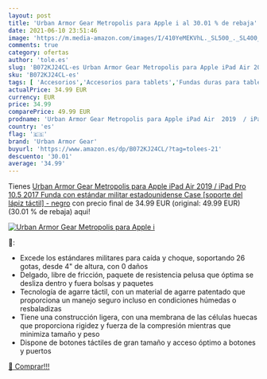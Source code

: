 ```yaml
---
layout: post
title: 'Urban Armor Gear Metropolis para Apple i al 30.01 % de rebaja'
date: 2021-06-10 23:51:46
image: 'https://m.media-amazon.com/images/I/410YeMEKVhL._SL500_._SL400_.jpg'
comments: true
category: ofertas
author: 'tole.es'
slug: 'B072KJ24CL-es Urban Armor Gear Metropolis para Apple iPad Air 2019 /...'
sku: 'B072KJ24CL-es'
tags: [ 'Accesorios','Accesorios para tablets','Fundas duras para tablets','Fundas para tablets','Informática','apple','ipad','urban armor gear', ]
actualPrice: 34.99 EUR
currency: EUR
price: 34.99
comparePrice: 49.99 EUR
prodname: 'Urban Armor Gear Metropolis para Apple iPad Air  2019  / iPad Pro 10.5  2017  Funda con estándar militar estadounidense Case [soporte del lápiz táctil] - negro'
country: 'es'
flag: '🇪🇸'
brand: 'Urban Armor Gear'
buyurl: 'https://www.amazon.es/dp/B072KJ24CL/?tag=tolees-21'
descuento: '30.01'
average: '34.99'
---
```


Tienes [Urban Armor Gear Metropolis para Apple iPad Air  2019  / iPad Pro 10.5  2017  Funda con estándar militar estadounidense Case [soporte del lápiz táctil] - negro](https://www.amazon.es/dp/B072KJ24CL/?tag=tolees-21) con precio final de  34.99 EUR (original: 49.99 EUR) (30.01 %  de rebaja) aqui!

[![Urban Armor Gear Metropolis para Apple i](https://m.media-amazon.com/images/I/410YeMEKVhL._SL500_._SL400_.jpg)](https://www.amazon.es/dp/B072KJ24CL/?tag=tolees-21)

🔎:

- Excede los estándares militares para caída y choque, soportando 26 gotas, desde 4" de altura, con 0 daños
- Delgado, libre de fricción, paquete de resistencia pelusa que óptima se desliza dentro y fuera bolsas y paquetes
- Tecnología de agarre táctil, con un material de agarre patentado que proporciona un manejo seguro incluso en condiciones húmedas o resbaladizas
- Tiene una construcción ligera, con una membrana de las células huecas que proporciona rigidez y fuerza de la compresión mientras que minimiza tamaño y peso
- Dispone de botones táctiles de gran tamaño y acceso óptimo a botones y puertos

[🛒 Comprar!!!](https://www.amazon.es/dp/B072KJ24CL/?tag=tolees-21)
